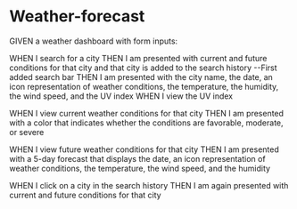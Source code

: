 # Weather-forecast
GIVEN a weather dashboard with form inputs:

WHEN I search for a city
THEN I am presented with current and future conditions for that city and that city is added to the search history
--First added search bar
THEN I am presented with the city name, the date, an icon representation of weather conditions, the temperature, the humidity, the wind speed, and the UV index
WHEN I view the UV index

WHEN I view current weather conditions for that city
THEN I am presented with a color that indicates whether the conditions are favorable, moderate, or severe

WHEN I view future weather conditions for that city
THEN I am presented with a 5-day forecast that displays the date, an icon representation of weather conditions, the temperature, the wind speed, and the humidity

WHEN I click on a city in the search history
THEN I am again presented with current and future conditions for that city